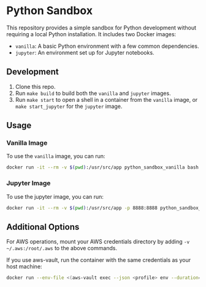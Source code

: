 # Python Sandbox

This repository provides a simple sandbox for Python development without requiring a local Python installation. It includes two Docker images:

- `vanilla`: A basic Python environment with a few common dependencies.
- `jupyter`: An environment set up for Jupyter notebooks.

## Development

1. Clone this repo.
2. Run `make build` to build both the `vanilla` and `jupyter` images.
3. Run `make start` to open a shell in a container from the `vanilla` image, or `make start_jupyter` for the `jupyter` image.

## Usage

### Vanilla Image

To use the `vanilla` image, you can run:

```bash
docker run -it --rm -v $(pwd):/usr/src/app python_sandbox_vanilla bash
```

### Jupyter Image

To use the jupyter image, you can run:

```bash
docker run -it --rm -v $(pwd):/usr/src/app -p 8888:8888 python_sandbox_jupyter bash
```

## Additional Options

For AWS operations, mount your AWS credentials directory by adding `-v ~/.aws:/root/.aws` to the above commands.

If you use aws-vault, run the container with the same credentials as your host machine:

```bash
docker run --env-file <(aws-vault exec --json <profile> env --duration=8h) -it --rm -v $(pwd):/usr/src/app python_sandbox_vanilla python bash
```